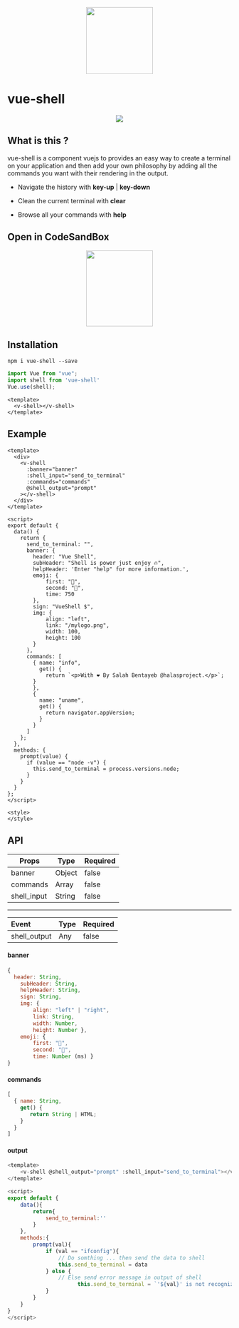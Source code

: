 <p align="center">
   <img width="150" height="150" src="https://i.ibb.co/MnVpyfF/logo.png" />
</p>

# vue-shell

<p align="center">
   <img src="https://i.ibb.co/vx89DKg/vue-shell.gif" />
</p>



## What is this ?

vue-shell is a component vuejs to provides an easy way to create a terminal on your application and then add your own philosophy by adding all the commands you want with their rendering in the output.

- Navigate the history with **key-up** | **key-down**

- Clean the current terminal with **clear**

- Browse all your commands with **help**

  

## Open in CodeSandBox

<p align="center">
    <a  target="_blank" href="https://codesandbox.io/s/vue-shell-012vo?file=/src/App.vue">
       <img width="150" height="170" src="https://seeklogo.com/images/C/code-sandbox-logo-0746E97CA1-seeklogo.com.png" /></a>
</p>

## Installation 

```
npm i vue-shell --save
```

```js
import Vue from "vue";
import shell from 'vue-shell'
Vue.use(shell);
```

```vue
<template>
  <v-shell></v-shell>
</template>
```



## Example

```vue
<template>
  <div>
    <v-shell
      :banner="banner"
      :shell_input="send_to_terminal"
      :commands="commands"
      @shell_output="prompt"
    ></v-shell>
  </div>
</template>

<script>
export default {
  data() {
    return {
      send_to_terminal: "",
      banner: {
        header: "Vue Shell",
        subHeader: "Shell is power just enjoy 🔥",
        helpHeader: 'Enter "help" for more information.',
        emoji: {
            first: "🔅",
            second: "🔆",
            time: 750
        },
        sign: "VueShell $",
        img: {
            align: "left",
            link: "/mylogo.png",
            width: 100,
            height: 100
        }
      },
      commands: [
        { name: "info",
          get() {
            return `<p>With ❤️ By Salah Bentayeb @halasproject.</p>`;
        }
        },
        {
          name: "uname",
          get() {
            return navigator.appVersion;
          }
        }
      ]
    };
  },
  methods: {
    prompt(value) {
      if (value == "node -v") {
        this.send_to_terminal = process.versions.node;
      }
    }
  }
};
</script>

<style>
</style>
```



## API

| Props       | Type   | Required |
| ----------- | ------ | -------- |
| banner      | Object | false    |
| commands    | Array  | false    |
| shell_input | String | false    |

------

| Event        | Type | Required |
| :----------- | ---- | -------- |
| shell_output | Any  | false    |

#### banner 

```js
{
  header: String,
	subHeader: String,
	helpHeader: String,
	sign: String,
	img: {
   		align: "left" | "right",
  		link: String,
    	width: Number,
    	height: Number },
	emoji: {
        first: "🔅",
        second: "🔆",
        time: Number (ms) }
}
```

#### commands

```javascript
[
  { name: String,
    get() {
       return String | HTML;
    }
  }
]
```

#### output

```js
<template>
	<v-shell @shell_output="prompt" :shell_input="send_to_terminal"></v-shell>
</template>

<script>
export default {
	data(){
    	return{
        	send_to_terminal:''
   		}
	},
  	methods:{
  		prompt(val){
  			if (val == "ifconfig"){
            	// Do somthing ... then send the data to shell
            	this.send_to_terminal = data
        	} else {
                // Else send error message in output of shell
				      this.send_to_terminal = `'${val}' is not recognized as an internal command or external, an executable program or a batch file`
        	}
  		}
  	}
}
</script>
```

